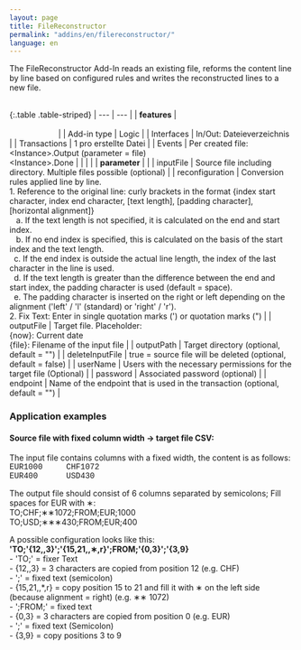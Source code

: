 ```yaml
---
layout: page
title: FileReconstructor
permalink: "addins/en/filereconstructor/"
language: en
---
```


The FileReconstructor Add-In reads an existing file, reforms the content line by line based on configured rules and writes the reconstructed lines to a new file.<br /><br />

{:.table .table-striped}
| --- | --- |
| __features__ | &nbsp;&nbsp;&nbsp;&nbsp;&nbsp;&nbsp;&nbsp;&nbsp;&nbsp;&nbsp;&nbsp;&nbsp;&nbsp;&nbsp;&nbsp;&nbsp;&nbsp;&nbsp;&nbsp;&nbsp;&nbsp;&nbsp;&nbsp;&nbsp;&nbsp;&nbsp;&nbsp;&nbsp;&nbsp;&nbsp;&nbsp;&nbsp;&nbsp;&nbsp;&nbsp;&nbsp;&nbsp;&nbsp;&nbsp;&nbsp;&nbsp;&nbsp;&nbsp;&nbsp;&nbsp;&nbsp;&nbsp;&nbsp;&nbsp;&nbsp;&nbsp;&nbsp;&nbsp;&nbsp;&nbsp;&nbsp;&nbsp;&nbsp;&nbsp;&nbsp;&nbsp;&nbsp;&nbsp;&nbsp;&nbsp;&nbsp;&nbsp;&nbsp;&nbsp;&nbsp;&nbsp;&nbsp;&nbsp;&nbsp;&nbsp;&nbsp;&nbsp;&nbsp;&nbsp;&nbsp;&nbsp;&nbsp;&nbsp;&nbsp;&nbsp;&nbsp;&nbsp;&nbsp;&nbsp;&nbsp;&nbsp;&nbsp;&nbsp;&nbsp;&nbsp;&nbsp;&nbsp;&nbsp;&nbsp;&nbsp;&nbsp;&nbsp;&nbsp;&nbsp;&nbsp;&nbsp;&nbsp;&nbsp;&nbsp;&nbsp;&nbsp;&nbsp;&nbsp;&nbsp;&nbsp;&nbsp;&nbsp;&nbsp;&nbsp;&nbsp;&nbsp;&nbsp;&nbsp;&nbsp;&nbsp;&nbsp;&nbsp;&nbsp;&nbsp;&nbsp;&nbsp;&nbsp;&nbsp;&nbsp;&nbsp;&nbsp;&nbsp;&nbsp;&nbsp;&nbsp;&nbsp;&nbsp;&nbsp;&nbsp;&nbsp;&nbsp;&nbsp;&nbsp;&nbsp; |
| Add-in type | Logic |
| Interfaces | In/Out: Dateieverzeichnis |
| Transactions | 1 pro erstellte Datei |
| Events | Per created file: &lt;Instance&gt;.Output (parameter = file) <br />&lt;Instance&gt;.Done |
| | |
| __parameter__ | |
| inputFile | Source file including directory. Multiple files possible (optional) |
| reconfiguration | Conversion rules applied line by line.<br />1. Reference to the original line: curly brackets in the format {index start character, index end character, [text length], [padding character], [horizontal alignment]}<br />&nbsp;&nbsp; a. If the text length is not specified, it is calculated on the end and start index.<br />&nbsp;&nbsp;  b. If no end index is specified, this is calculated on the basis of the start index and the text length.<br />&nbsp;&nbsp;c. If the end index is outside the actual line length, the index of the last character in the line is used.<br />&nbsp;&nbsp;d. If the text length is greater than the difference between the end and start index, the padding character is used (default = space).<br />&nbsp;&nbsp;e. The padding character is inserted on the right or left depending on the alignment ('left' / 'l' (standard) or 'right' / 'r').<br />2. Fix Text: Enter in single quotation marks (') or quotation marks (") |
| outputFile | Target file. Placeholder: <br /> {now}: Current date<br />	{file}: Filename of the input file |
| outputPath | Target directory (optional, default = "") |
| deleteInputFile | 	true = source file will be deleted (optional, default = false) |
| userName | Users with the necessary permissions for the target file (Optional) |
| password | Associated password (optional) |
| endpoint | Name of the endpoint that is used in the transaction (optional, default = "") |


### Application examples

#### Source file with fixed column width -> target file CSV:
The input file contains columns with a fixed width, the content is as follows:<br />
<span style="font-family:Courier;">EUR1000&nbsp;&nbsp;&nbsp;&nbsp;&nbsp;CHF1072<br />EUR400&nbsp;&nbsp;&nbsp;&nbsp;&nbsp;&nbsp;USD430</span>

The output file should consist of 6 columns separated by semicolons; Fill spaces for EUR with ∗:<br />TO;CHF;&lowast;&lowast;1072;FROM;EUR;1000<br />TO;USD;&lowast;&lowast;&lowast;430;FROM;EUR;400<br />

A possible configuration looks like this: __'TO;'{12,,3}';'{15,21,,&lowast;,r}';FROM;'{0,3}';'{3,9}__<br /> - 'TO;' = fixer Text<br /> - {12,,3} = 3 characters are copied from position 12 (e.g. CHF)<br /> - ';' = fixed text (semicolon)<br /> - {15,21,,*,r} = copy position 15 to 21 and fill it with ∗ on the left side (because alignment = right) (e.g. ∗∗ 1072)<br /> - ';FROM;' = fixed text<br /> - {0,3} = 3 characters are copied from position 0 (e.g. EUR)<br /> - ';' = fixed text (Semicolon)<br /> - {3,9} = copy positions 3 to 9

